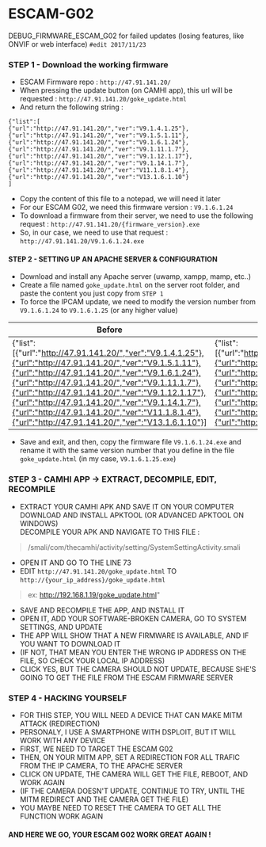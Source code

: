 # ESCAM-G02
DEBUG_FIRMWARE_ESCAM_G02 for failed updates (losing features, like ONVIF or web interface)  `#edit 2017/11/23`

### STEP 1 - Download the working firmware
- ESCAM Firmware repo : `http://47.91.141.20/`  
- When pressing the update button (on CAMHI app), this url will be requested : `http://47.91.141.20/goke_update.html`  
- And return the following string : 
```
{"list":[
{"url":"http://47.91.141.20/","ver":"V9.1.4.1.25"},
{"url":"http://47.91.141.20/","ver":"V9.1.5.1.11"},
{"url":"http://47.91.141.20/","ver":"V9.1.6.1.24"},
{"url":"http://47.91.141.20/","ver":"V9.1.11.1.7"},
{"url":"http://47.91.141.20/","ver":"V9.1.12.1.17"},
{"url":"http://47.91.141.20/","ver":"V9.1.14.1.7"},
{"url":"http://47.91.141.20/","ver":"V11.1.8.1.4"},
{"url":"http://47.91.141.20/","ver":"V13.1.6.1.10"}
]
```
- Copy the content of this file to a notepad, we will need it later  
- For our ESCAM G02, we need this firmware version : `V9.1.6.1.24`  
- To download a firmware from their server, we need to use the following request : `http://47.91.141.20/{firmware_version}.exe`  
- So, in our case, we need to use that request : `http://47.91.141.20/V9.1.6.1.24.exe`  

#### STEP 2 - SETTING UP AN APACHE SERVER & CONFIGURATION 
- Download and install any Apache server (uwamp, xampp, mamp, etc..)  
- Create a file named `goke_update.html` on the server root folder, and paste the content you just copy from `STEP 1`  
- To force the IPCAM update, we need to modify the version number from `V9.1.6.1.24` to `V9.1.6.1.25` (or any higher value)        

Before | After
--|--
{"list":[{"url":"http://47.91.141.20/","ver":"V9.1.4.1.25"},{"url":"http://47.91.141.20/","ver":"V9.1.5.1.11"},{"url":"http://47.91.141.20/","ver":"V9.1.6.1.24"},{"url":"http://47.91.141.20/","ver":"V9.1.11.1.7"},{"url":"http://47.91.141.20/","ver":"V9.1.12.1.17"},{"url":"http://47.91.141.20/","ver":"V9.1.14.1.7"},{"url":"http://47.91.141.20/","ver":"V11.1.8.1.4"},{"url":"http://47.91.141.20/","ver":"V13.1.6.1.10"}] | {"list": [{"url":"http://47.91.141.20/","ver":"V9.1.4.1.25"},{"url":"http://47.91.141.20/","ver":"V9.1.5.1.11"},{"url":"http://47.91.141.20/","ver":"V9.1.6.1.25},{"url":"http://47.91.141.20/","ver":"V9.1.11.1.7"},{"url":"http://47.91.141.20/","ver":"V9.1.12.1.17"},{"url":"http://47.91.141.20/","ver":"V9.1.14.1.7"},{"url":"http://47.91.141.20/","ver":"V11.1.8.1.4"},{"url":"http://47.91.141.20/","ver":"V13.1.6.1.10"}]}  
- Save and exit, and then, copy the firmware file `V9.1.6.1.24.exe` and rename it with the same version number that you define in the  file `goke_update.html` (in my case, `V9.1.6.1.25.exe`)  

### STEP 3 - CAMHI APP -> EXTRACT, DECOMPILE, EDIT, RECOMPILE 
- EXTRACT YOUR CAMHI APK AND SAVE IT ON YOUR COMPUTER  
DOWNLOAD AND INSTALL APKTOOL (OR ADVANCED APKTOOL ON WINDOWS)  
DECOMPILE YOUR APK AND NAVIGATE TO THIS FILE :
>/smali/com/thecamhi/activity/setting/SystemSettingActivity.smali

- OPEN IT AND GO TO THE LINE 73  
- EDIT `http://47.91.141.20/goke_update.html` TO `http://{your_ip_address}/goke_update.html`  
>ex: http://192.168.1.19/goke_update.html"
                                                
- SAVE AND RECOMPILE THE APP, AND INSTALL IT  
- OPEN IT, ADD YOUR SOFTWARE-BROKEN CAMERA, GO TO SYSTEM SETTINGS, AND UPDATE  
- THE APP WILL SHOW THAT A NEW FIRMWARE IS AVAILABLE, AND IF YOU WANT TO DOWNLOAD IT  
- (IF NOT, THAT MEAN YOU ENTER THE WRONG IP ADDRESS ON THE FILE, SO CHECK YOUR LOCAL IP ADDRESS)  
- CLICK YES, BUT THE CAMERA SHOULD NOT UPDATE, BECAUSE SHE'S GOING TO GET THE FILE FROM THE ESCAM FIRMWARE SERVER

### STEP 4 - HACKING YOURSELF
- FOR THIS STEP, YOU WILL NEED A DEVICE THAT CAN MAKE MITM ATTACK (REDIRECTION)  
- PERSONALY, I USE A SMARTPHONE WITH DSPLOIT, BUT IT WILL WORK WITH ANY DEVICE  
- FIRST, WE NEED TO TARGET THE ESCAM G02  
- THEN, ON YOUR MITM APP, SET A REDIRECTION FOR ALL TRAFIC FROM THE IP CAMERA, TO THE APACHE SERVER  
- CLICK ON UPDATE, THE CAMERA WILL GET THE FILE, REBOOT, AND WORK AGAIN  
- (IF THE CAMERA DOESN'T UPDATE, CONTINUE TO TRY, UNTIL THE MITM REDIRECT AND THE CAMERA GET THE FILE)  
- YOU MAYBE NEED TO RESET THE CAMERA TO GET ALL THE FUNCTION WORK AGAIN  

#### AND HERE WE GO, YOUR ESCAM G02 WORK GREAT AGAIN !  

